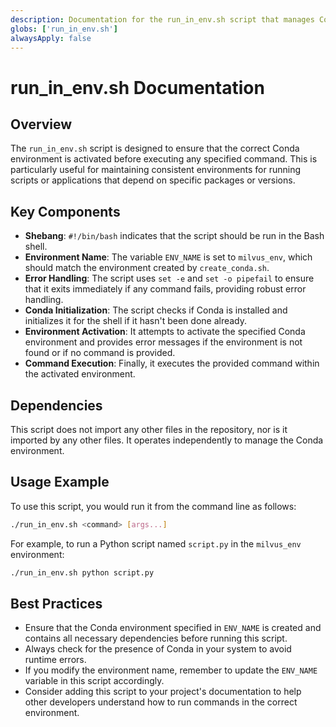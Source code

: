 ```yaml
---
description: Documentation for the run_in_env.sh script that manages Conda environment activation.
globs: ['run_in_env.sh']
alwaysApply: false
---
```


# run_in_env.sh Documentation

## Overview
The `run_in_env.sh` script is designed to ensure that the correct Conda environment is activated before executing any specified command. This is particularly useful for maintaining consistent environments for running scripts or applications that depend on specific packages or versions.

## Key Components
- **Shebang**: `#!/bin/bash` indicates that the script should be run in the Bash shell.
- **Environment Name**: The variable `ENV_NAME` is set to `milvus_env`, which should match the environment created by `create_conda.sh`.
- **Error Handling**: The script uses `set -e` and `set -o pipefail` to ensure that it exits immediately if any command fails, providing robust error handling.
- **Conda Initialization**: The script checks if Conda is installed and initializes it for the shell if it hasn't been done already.
- **Environment Activation**: It attempts to activate the specified Conda environment and provides error messages if the environment is not found or if no command is provided.
- **Command Execution**: Finally, it executes the provided command within the activated environment.

## Dependencies
This script does not import any other files in the repository, nor is it imported by any other files. It operates independently to manage the Conda environment.

## Usage Example
To use this script, you would run it from the command line as follows:
```bash
./run_in_env.sh <command> [args...]
```
For example, to run a Python script named `script.py` in the `milvus_env` environment:
```bash
./run_in_env.sh python script.py
```

## Best Practices
- Ensure that the Conda environment specified in `ENV_NAME` is created and contains all necessary dependencies before running this script.
- Always check for the presence of Conda in your system to avoid runtime errors.
- If you modify the environment name, remember to update the `ENV_NAME` variable in this script accordingly.
- Consider adding this script to your project's documentation to help other developers understand how to run commands in the correct environment.